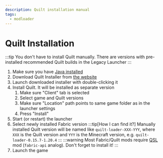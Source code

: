 ```yaml
---
description: Quilt installation manual
tags:
  - modloader
---
```

# Quilt Installation
:::tip
You don't have to install Quilt manually. There are versions with pre-installed recommended Quilt builds in the Legacy Launcher
:::

1. Make sure you have [Java installed](../faq/java)
2. Download Quilt Installer from [the website](https://quiltmc.org/en/install/client/)
3. Launch downloaded installer with double-clicking it
4. Install Quilt. It will be installed as separate version
    1. Make sure "Client" tab is selected
    2. Select game and Quilt versions
    3. Make sure "Location" path points to same game folder as in the launcher settings
    4. Press "Install"
5. Start (or restart) the launcher
6. Select newly installed Fabric version
    :::tip[How I can find it?]
    Manually installed Quilt version will be named like `quilt-loader-XXX-YYY`, where `XXX` is the Quilt version and `YYY` is the Minecraft version, e.g. `quilt-loader-0.15.7-1.20.4`
    :::
    :::warning
    Most Fabric/Quilt mods require [QSL](https://modrinth.com/mod/qsl) mod (`fabric-api` analog). Don't forget to install it!
    :::
7. Launch the game